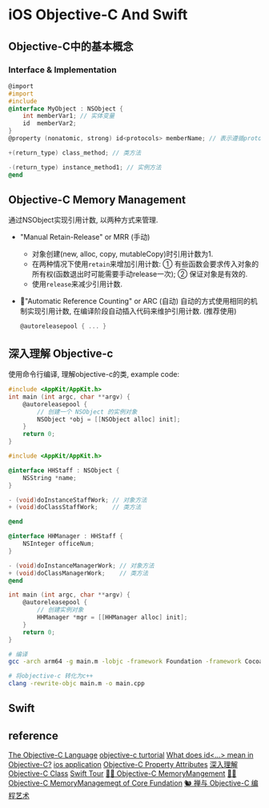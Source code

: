 # iOS Objective-C And Swift

## Objective-C中的基本概念
### Interface & Implementation
```objective-c
@import 
#import
#include
@interface MyObject : NSObject {
    int memberVar1; // 实体变量
    id  memberVar2;
}
@property (nonatomic, strong) id<protocols> memberName; // 表示遵循protocol

+(return_type) class_method; // 类方法

-(return_type) instance_method1; // 实例方法
@end
```

## Objective-C Memory Management
通过NSObject实现引用计数, 以两种方式来管理.
* "Manual Retain-Release" or MRR (手动)
    * 对象创建(new, alloc, copy, mutableCopy)时引用计数为1.
    * 在两种情况下使用`retain`来增加引用计数:
        ① 有些函数会要求传入对象的所有权(函数退出时可能需要手动release一次);
        ② 保证对象是有效的.
    * 使用`release`来减少引用计数.

* 🥝"Automatic Reference Counting" or ARC (自动)
    自动的方式使用相同的机制实现引用计数, 在编译阶段自动插入代码来维护引用计数. (推荐使用)
    ```objective-c
    @autoreleasepool { ... }
    ```

## 深入理解 Objective-c
使用命令行编译, 理解objective-c的类, example code:
```objective-c
#include <AppKit/AppKit.h>
int main (int argc, char **argv) {
    @autoreleasepool {
        // 创建一个 NSObject 的实例对象
        NSObject *obj = [[NSObject alloc] init];
    }
    return 0;
}
```

```objective-c
#include <AppKit/AppKit.h>

@interface HHStaff : NSObject {
    NSString *name;
}

- (void)doInstanceStaffWork; // 对象方法
+ (void)doClassStaffWork;    // 类方法

@end

@interface HHManager : HHStaff {
    NSInteger officeNum;
}

- (void)doInstanceManagerWork; // 对象方法
+ (void)doClassManagerWork;    // 类方法
@end

int main (int argc, char **argv) {
    @autoreleasepool {
        // 创建实例对象
        HHManager *mgr = [[HHManager alloc] init];
    }
    return 0;
}
```

```bash
# 编译
gcc -arch arm64 -g main.m -lobjc -framework Foundation -framework Cocoa -framework AppKit -o main

# 将objective-c 转化为c++
clang -rewrite-objc main.m -o main.cpp
```


## Swift

## reference
[The Objective-C Language](https://developer.apple.com/library/archive/documentation/Cocoa/Conceptual/ObjectiveC/Chapters/ocDefiningClasses.html#//apple_ref/doc/uid/TP30001163-CH12-SW2)
[objective-c turtorial](https://www.tutorialspoint.com/objective_c/objective_c_memory_management.htm)
[What does id<…> mean in Objective-C?](https://stackoverflow.com/questions/19812515/what-does-id-mean-in-objective-c)
[ios application](https://www.tutorialspoint.com/ios/ios_first_iphone_application.htm)
[Objective-C Property Attributes](https://academy.realm.io/posts/tmi-objective-c-property-attributes/#:~:text=Strong%20just%20means%20you%20have,and%20released%20back%20into%20memory.)
[深入理解 Objective-C Class](https://www.jianshu.com/p/241e8be676a9)
[Swift Tour](https://docs.swift.org/swift-book/GuidedTour/GuidedTour.html)
[🏂🏽 Objective-C MemoryMangement](https://developer.apple.com/library/archive/documentation/Cocoa/Conceptual/MemoryMgmt/Articles/mmRules.html#//apple_ref/doc/uid/20000994-BAJHFBGH)
[🏂🏽 Objective-C MemoryManagemegt of Core Fundation](https://developer.apple.com/library/archive/documentation/CoreFoundation/Conceptual/CFMemoryMgmt/Concepts/Ownership.html#//apple_ref/doc/uid/20001148-CJBEJBHH)
[🐿 禅与 Objective-C 编程艺术](https://objc-zen-book.books.yourtion.com/Chapter02/03-nil-and-bool-checks.html)